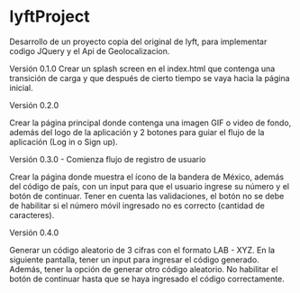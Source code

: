 # lyftProject
Desarrollo de un proyecto copia del original de lyft, para implementar codigo JQuery y el Api de Geolocalizacion.

Versión 0.1.0
Crear un splash screen en el index.html que contenga una transición de carga y que después de cierto tiempo se vaya hacia la página inicial.

Versión 0.2.0

Crear la página principal donde contenga una imagen GIF o video de fondo, además del logo de la aplicación y 2 botones para guiar el flujo de la aplicación (Log in o Sign up).

Versión 0.3.0 - Comienza flujo de registro de usuario

Crear la página donde muestra el ícono de la bandera de México, además del código de país, con un input para que el usuario ingrese su número y el botón de continuar.
Tener en cuenta las validaciones, el botón no se debe de habilitar si el número móvil ingresado no es correcto (cantidad de caracteres).

Versión 0.4.0

Generar un código aleatorio de 3 cifras con el formato LAB - XYZ.
En la siguiente pantalla, tener un input para ingresar el código generado.
Además, tener la opción de generar otro código aleatorio.
No habilitar el botón de continuar hasta que se haya ingresado el código correctamente.

